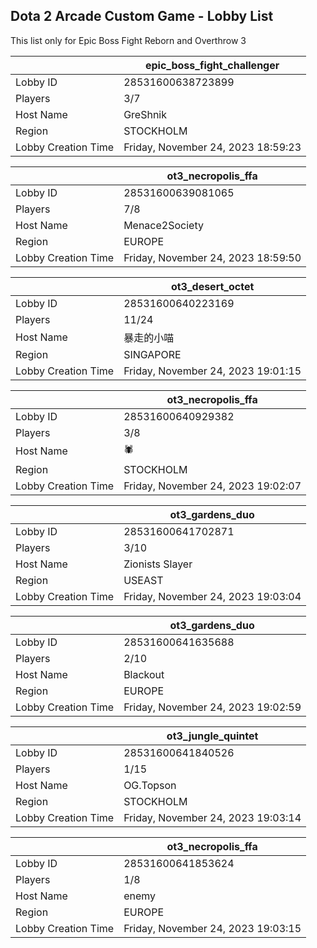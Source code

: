 ## Dota 2 Arcade Custom Game - Lobby List

This list only for Epic Boss Fight Reborn and Overthrow 3

|  | epic_boss_fight_challenger |
| ------ | ------ |
| Lobby ID | 28531600638723899 |
| Players | 3/7 |
| Host Name | GreShnik |
| Region | STOCKHOLM |
| Lobby Creation Time | Friday, November 24, 2023 18:59:23 |


|  | ot3_necropolis_ffa |
| ------ | ------ |
| Lobby ID | 28531600639081065 |
| Players | 7/8 |
| Host Name | Menace2Society |
| Region | EUROPE |
| Lobby Creation Time | Friday, November 24, 2023 18:59:50 |


|  | ot3_desert_octet |
| ------ | ------ |
| Lobby ID | 28531600640223169 |
| Players | 11/24 |
| Host Name | 暴走的小喵 |
| Region | SINGAPORE |
| Lobby Creation Time | Friday, November 24, 2023 19:01:15 |


|  | ot3_necropolis_ffa |
| ------ | ------ |
| Lobby ID | 28531600640929382 |
| Players | 3/8 |
| Host Name | 🕷 |
| Region | STOCKHOLM |
| Lobby Creation Time | Friday, November 24, 2023 19:02:07 |


|  | ot3_gardens_duo |
| ------ | ------ |
| Lobby ID | 28531600641702871 |
| Players | 3/10 |
| Host Name | Zionists Slayer |
| Region | USEAST |
| Lobby Creation Time | Friday, November 24, 2023 19:03:04 |


|  | ot3_gardens_duo |
| ------ | ------ |
| Lobby ID | 28531600641635688 |
| Players | 2/10 |
| Host Name | Blackout |
| Region | EUROPE |
| Lobby Creation Time | Friday, November 24, 2023 19:02:59 |


|  | ot3_jungle_quintet |
| ------ | ------ |
| Lobby ID | 28531600641840526 |
| Players | 1/15 |
| Host Name | OG.Topson |
| Region | STOCKHOLM |
| Lobby Creation Time | Friday, November 24, 2023 19:03:14 |


|  | ot3_necropolis_ffa |
| ------ | ------ |
| Lobby ID | 28531600641853624 |
| Players | 1/8 |
| Host Name | enemy |
| Region | EUROPE |
| Lobby Creation Time | Friday, November 24, 2023 19:03:15 |


